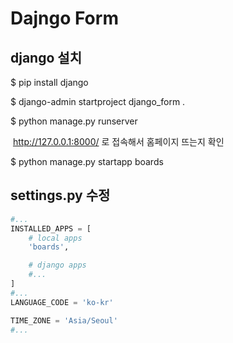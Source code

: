 # Dajngo Form



## django 설치

$ pip install django

$ django-admin startproject django_form .

$ python manage.py runserver

​	http://127.0.0.1:8000/  로 접속해서 홈페이지 뜨는지 확인

$ python manage.py startapp boards



## settings.py 수정

```python
#...
INSTALLED_APPS = [
    # local apps
    'boards',

    # django apps
    #...
]
#...
LANGUAGE_CODE = 'ko-kr'

TIME_ZONE = 'Asia/Seoul'
#...
```